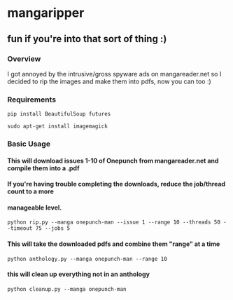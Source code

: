 # mangaripper

## fun if you're into that sort of thing :)

### Overview
I got annoyed by the intrusive/gross spyware ads on mangareader.net so I decided to rip the 
images and make them into pdfs, now you can too :)

### Requirements
```pip install BeautifulSoup futures```

```sudo apt-get install imagemagick```

### Basic Usage

#### This will download issues 1-10 of Onepunch from mangareader.net and compile them into a .pdf
#### If you're having trouble completing the downloads, reduce the job/thread count to a more
#### manageable level.
```python rip.py --manga onepunch-man --issue 1 --range 10 --threads 50 --timeout 75 --jobs 5```

#### This will take the downloaded pdfs and combine them "range" at a time
```python anthology.py --manga onepunch-man --range 10```

#### this will clean up everything not in an anthology
```python cleanup.py --manga onepunch-man```